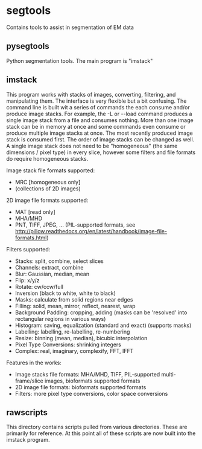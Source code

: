 segtools
===================
Contains tools to assist in segmentation of EM data


pysegtools
----------
Python segmentation tools. The main program is "imstack"


imstack
-------
This program works with stacks of images, converting, filtering, and manipulating them. The
interface is very flexible but a bit confusing. The command line is built wit a series of commands
the each consume and/or produce image stacks. For example, the -L or --load command produces a
single image stack from a file and consumes nothing. More than one image stack can be in memory
at once and some commands even consume or produce multiple image stacks at once. The most
recently produced image stack is consumed first. The order of image stacks can be changed as well.
A single image stack does not need to be "homogeneous" (the same dimensions / pixel type) in every
slice, however some filters and file formats do require homogeneous stacks.

Image stack file formats supported:
 * MRC [homogeneous only]
 * (collections of 2D images)

2D image file formats supported:
 * MAT [read only]
 * MHA/MHD
 * PNT, TIFF, JPEG, ... (PIL-supported formats, see http://pillow.readthedocs.org/en/latest/handbook/image-file-formats.html)

Filters supported:
 * Stacks: split, combine, select slices
 * Channels: extract, combine
 * Blur: Gaussian, median, mean
 * Flip: x/y/z
 * Rotate: cw/ccw/full
 * Inversion (black to white, white to black)
 * Masks: calculate from solid regions near edges
 * Filling: solid, mean, mirror, reflect, nearest, wrap
 * Background Padding: cropping, adding (masks can be 'resolved' into rectangular regions in various ways)
 * Histogram: saving, equalization (standard and exact) (supports masks)
 * Labelling: labelling, re-labelling, re-numbering
 * Resize: binning (mean, median), bicubic interpolation
 * Pixel Type Conversions: shrinking integers
 * Complex: real, imaginary, complexify, FFT, IFFT

Features in the works:
 * Image stacks file formats: MHA/MHD, TIFF, PIL-supported multi-frame/slice images, bioformats supported formats
 * 2D image file formats: bioformats supported formats
 * Filters: more pixel type conversions, color space conversions


rawscripts
----------
This directory contains scripts pulled from various directories. These are primarily for reference.
At this point all of these scripts are now built into the imstack program.
